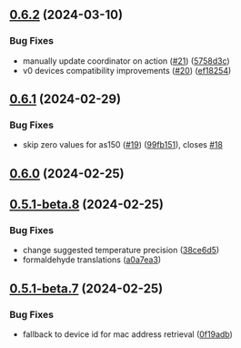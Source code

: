 ## [0.6.2](https://github.com/Michsior14/ha-venta/compare/v0.6.1...v0.6.2) (2024-03-10)


### Bug Fixes

* manually update coordinator on action ([#21](https://github.com/Michsior14/ha-venta/issues/21)) ([5758d3c](https://github.com/Michsior14/ha-venta/commit/5758d3c960d77b1d0934d76ad295b7df8d9babe6))
* v0 devices compatibility improvements ([#20](https://github.com/Michsior14/ha-venta/issues/20)) ([ef18254](https://github.com/Michsior14/ha-venta/commit/ef182545f22e0a46d02d8889e7097cf3aa6084f2))

## [0.6.1](https://github.com/Michsior14/ha-venta/compare/v0.6.0...v0.6.1) (2024-02-29)


### Bug Fixes

* skip zero values for as150 ([#19](https://github.com/Michsior14/ha-venta/issues/19)) ([99fb151](https://github.com/Michsior14/ha-venta/commit/99fb151f7879d7dcd547e16c6ce2aafd37a12022)), closes [#18](https://github.com/Michsior14/ha-venta/issues/18)

## [0.6.0](https://github.com/Michsior14/ha-venta/compare/v0.5.1-beta.8...v0.6.0) (2024-02-25)

## [0.5.1-beta.8](https://github.com/Michsior14/ha-venta/compare/v0.5.1-beta.7...v0.5.1-beta.8) (2024-02-25)


### Bug Fixes

* change suggested temperature precision ([38ce6d5](https://github.com/Michsior14/ha-venta/commit/38ce6d5cceaf25ebc323f672c05b88e9d5a19569))
* formaldehyde translations ([a0a7ea3](https://github.com/Michsior14/ha-venta/commit/a0a7ea3944f2ebc8c0a2e2de96437cd1b38dc51a))

## [0.5.1-beta.7](https://github.com/Michsior14/ha-venta/compare/v0.5.1-beta.6...v0.5.1-beta.7) (2024-02-25)


### Bug Fixes

* fallback to device id for mac address retrieval ([0f19adb](https://github.com/Michsior14/ha-venta/commit/0f19adbf6c6b31b3945edccbe95d6f70130fcc9b))

